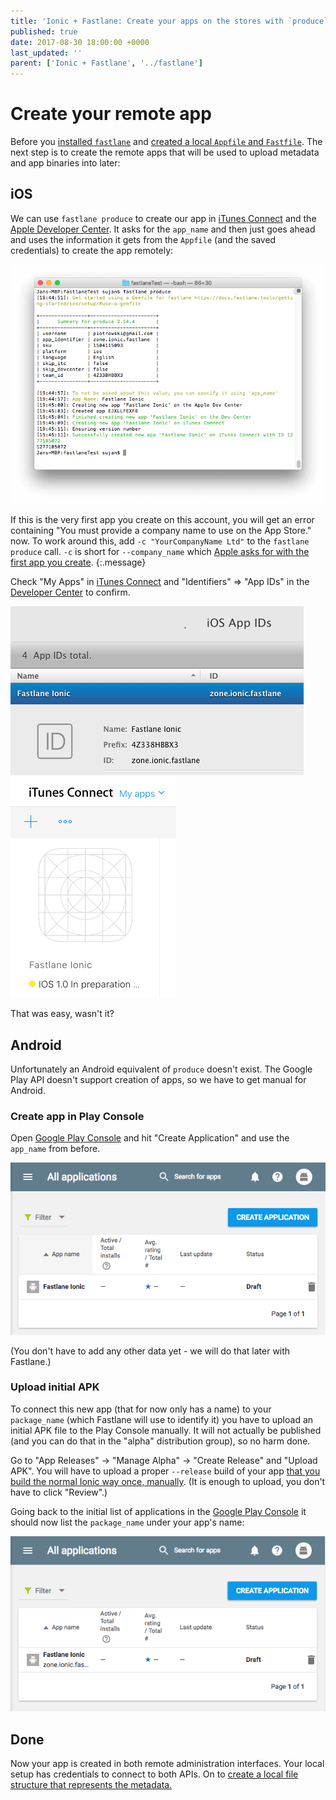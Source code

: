 ```yaml
---
title: 'Ionic + Fastlane: Create your apps on the stores with `produce`'
published: true
date: 2017-08-30 18:00:00 +0000
last_updated: ''
parent: ['Ionic + Fastlane', '../fastlane']
---
```

# Create your remote app

Before you [installed `fastlane`](install-fastlane.md) and [created a local `Appfile` and `Fastfile`](initialize-fastlane-for-your-cordova-ios-and-android-apps.md). The next step is to create the remote apps that will be used to upload metadata and app binaries into later:

## iOS

We can use `fastlane produce` to create our app in [iTunes Connect](https://itunesconnect.apple.com/WebObjects/iTunesConnect.woa/ra/ng/app) and the [Apple Developer Center](https://developer.apple.com/account/ios/identifier/bundle). It asks for the `app_name` and then just goes ahead and uses the information it gets from the `Appfile` (and the saved credentials) to create the app remotely:

![`fastlane produce`](/assets/fastlane/fastlane-produce.png)

If this is the very first app you create on this account, you will get an error containing "You must provide a company name to use on the App Store." now. To work around this, add `-c "YourCompanyName Ltd"` to the `fastlane produce` call. `-c` is short for `--company_name` which [Apple asks for with the first app you create](https://developer.apple.com/library/content/documentation/LanguagesUtilities/Conceptual/iTunesConnect_Guide/Chapters/FirstSteps.html#//apple_ref/doc/uid/TP40011225-CH19-SW4).
{:.message}

Check "My Apps" in [iTunes Connect](https://itunesconnect.apple.com/WebObjects/iTunesConnect.woa/ra/ng/app) and "Identifiers" => "App IDs" in the [Developer Center](https://developer.apple.com/account/ios/identifier/bundle) to confirm.

![New app in Apple Developer Center](/assets/fastlane/fastlane-produce-dev.png) ![New App in iTunes Connect](/assets/fastlane/fastlane-produce-connect.png)

That was easy, wasn't it?

## Android

Unfortunately an Android equivalent of `produce` doesn't exist. The Google Play API doesn't support creation of apps, so we have to get manual for Android.

### Create app in Play Console

Open [Google Play Console](https://play.google.com/apps/publish/) and hit "Create Application" and use the `app_name` from before.

[TODO]: <> (animated gif)

![Google Play Console, name only](/assets/fastlane/google-play-console-name-only.png)

(You don't have to add any other data yet - we will do that later with Fastlane.)

### Upload initial APK

To connect this new app (that for now only has a name) to your `package_name` (which Fastlane will use to identify it) you have to upload an initial APK file to the Play Console manually. It will not actually be published (and you can do that in the "alpha" distribution group), so no harm done. 

Go to "App Releases" -> "Manage Alpha" -> "Create Release" and "Upload APK". You will have to upload a proper `--release` build of your app [that you build the normal Ionic way once, manually](TODO). (It is enough to upload, you don't have to click "Review".)

Going back to the initial list of applications in the [Google Play Console](https://play.google.com/apps/publish/) it should now list the `package_name` under your app's name:

![Google Play Console, with package name](/assets/fastlane/google-play-console-package-name.png)

## Done

Now your app is created in both remote administration interfaces. Your local setup has credentials to connect to both APIs. On to [create a local file structure that represents the metadata.](create-local-file-structure.md)

